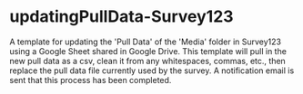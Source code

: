 # updatingPullData-Survey123
A template for updating the 'Pull Data' of the 'Media' folder in Survey123 using a Google Sheet shared in Google Drive. This template will pull in the new pull data as a csv, clean it from any whitespaces, commas, etc., then replace the pull data file currently used by the survey. A notification email is sent that this process has been completed. 
